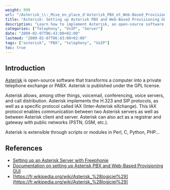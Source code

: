 ```yaml
---
weight: 999
url: "/Asterisk_\\:_Mise_en_place_d'Asterisk_PBX_et_Web-Based_Provisioning_GUI/"
title: "Asterisk: Setting up Asterisk PBX and Web-Based Provisioning GUI"
description: "Learn how to implement Asterisk, an open-source software that transforms a computer into a private telephone exchange or PABX with web-based provisioning GUI."
categories: ["Telephony", "VoIP", "Server"]
date: "2009-02-07T06:43:00+02:00"
lastmod: "2009-02-07T06:43:00+02:00"
tags: ["asterisk", "PBX", "telephony", "VoIP"]
toc: true
---
```


## Introduction

[Asterisk](https://www.asterisk.org/) is open-source software that transforms a computer into a private telephone exchange or PABX. Asterisk is published under the GPL license.

Asterisk allows, among other things, voicemail, conferencing, voice servers, and call distribution. Asterisk implements the H.323 and SIP protocols, as well as a specific protocol called IAX (Inter-Asterisk eXchange). This IAX protocol enables communication between two Asterisk servers as well as between Asterisk client and server. Asterisk can also act as a registrar and gateway with public networks (PSTN, GSM, etc.).

Asterisk is extensible through scripts or modules in Perl, C, Python, PHP...

## References

- [Setting up an Asterisk Server with Freephonie](/pdf/voix-sur-ip-serveur-de-telephonie-asterisk.pdf)
- [Documentation on setting up Asterisk PBX and Web-Based Provisioning GUI](/pdf/installing_the_asterisk_pbx_and_the_asterisk_web-based_provisioning_gui.pdf)
- [https://fr.wikipedia.org/wiki/Asterisk_%28logiciel%29](https://fr.wikipedia.org/wiki/Asterisk_%28logiciel%29)
